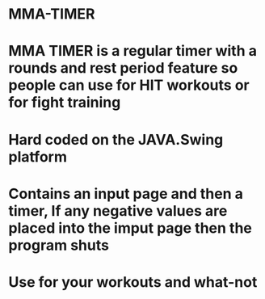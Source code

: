 # MMA-TIMER
# MMA TIMER is a regular timer with a rounds and rest period feature so people can use for HIT workouts or for fight training 
# Hard coded on the JAVA.Swing platform 
# Contains an input page and then a timer, If any negative values are placed into the imput page then the program shuts 
# Use for your workouts and what-not
